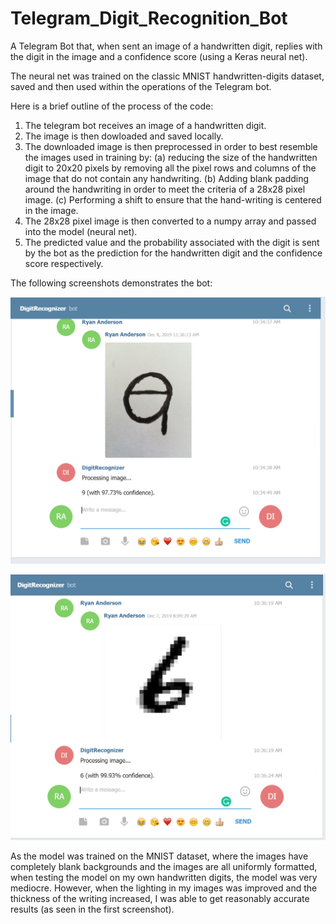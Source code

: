 # Telegram_Digit_Recognition_Bot
A Telegram Bot that, when sent an image of a handwritten digit, replies with the digit in the image and a confidence score (using a Keras neural net).

The neural net was trained on the classic MNIST handwritten-digits dataset, saved and then used within the operations of the Telegram bot.

Here is a brief outline of the process of the code:

1. The telegram bot receives an image of a handwritten digit.
2. The image is then dowloaded and saved locally.
3. The downloaded image is then preprocessed in order to best resemble the images used in training by: (a) reducing the size of the handwritten digit to 20x20 pixels by removing all the pixel rows and columns of the image that do not contain any handwriting. (b) Adding blank padding around the handwriting in order to meet the criteria of a 28x28 pixel image. (c) Performing a shift to ensure that the hand-writing is centered in the image.
4. The 28x28 pixel image is then converted to a numpy array and passed into the model (neural net).
5. The predicted value and the probability associated with the digit is sent by the bot as the prediction for the handwritten digit and the confidence score respectively.

The following screenshots demonstrates the bot:

![alt text](https://github.com/ANDRYA005/Telegram_Digit_Recognition_Bot/blob/master/Screenshot_for_GitHub.PNG)

![alt text](https://github.com/ANDRYA005/Telegram_Digit_Recognition_Bot/blob/master/Screenshot_for_GitHub(2).PNG)


As the model was trained on the MNIST dataset, where the images have completely blank backgrounds and the images are all uniformly formatted, when testing the model on my own handwritten digits, the model was very mediocre. However, when the lighting in my images was improved and the thickness of the writing increased, I was able to get reasonably accurate results (as seen in the first screenshot).
